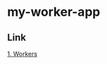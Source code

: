 # my-worker-app

## Link

[1. Workers](https://developers.cloudflare.com/workers/get-started/guide/)
